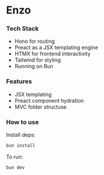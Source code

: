 # Enzo

### Tech Stack
- Hono for routing
- Preact as a JSX templating engine
- HTMX for frontend interactivity
- Tailwind for styling
- Running on Bun

### Features
- JSX templating
- Preact component hydration
- MVC folder structuse


### How to use
Install deps:

```bash
bun install
```

To run:

```bash
bun dev
```